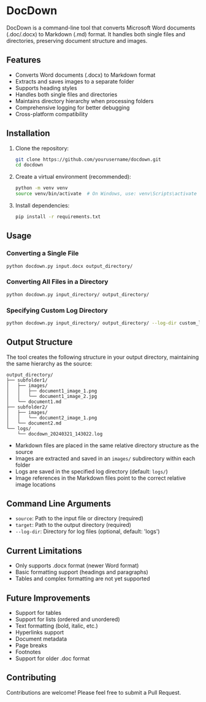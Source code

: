 # DocDown

DocDown is a command-line tool that converts Microsoft Word documents (.doc/.docx) to Markdown (.md) format. It handles both single files and directories, preserving document structure and images.

## Features

- Converts Word documents (.docx) to Markdown format
- Extracts and saves images to a separate folder
- Supports heading styles
- Handles both single files and directories
- Maintains directory hierarchy when processing folders
- Comprehensive logging for better debugging
- Cross-platform compatibility

## Installation

1. Clone the repository:
   ```bash
   git clone https://github.com/yourusername/docdown.git
   cd docdown
   ```

2. Create a virtual environment (recommended):
   ```bash
   python -m venv venv
   source venv/bin/activate  # On Windows, use: venv\Scripts\activate
   ```

3. Install dependencies:
   ```bash
   pip install -r requirements.txt
   ```

## Usage

### Converting a Single File

```bash
python docdown.py input.docx output_directory/
```

### Converting All Files in a Directory

```bash
python docdown.py input_directory/ output_directory/
```

### Specifying Custom Log Directory

```bash
python docdown.py input_directory/ output_directory/ --log-dir custom_logs
```

## Output Structure

The tool creates the following structure in your output directory, maintaining the same hierarchy as the source:

```
output_directory/
├── subfolder1/
│   ├── images/
│   │   ├── document1_image_1.png
│   │   └── document1_image_2.jpg
│   └── document1.md
├── subfolder2/
│   ├── images/
│   │   └── document2_image_1.png
│   └── document2.md
└── logs/
    └── docdown_20240321_143022.log
```

- Markdown files are placed in the same relative directory structure as the source
- Images are extracted and saved in an `images/` subdirectory within each folder
- Logs are saved in the specified log directory (default: `logs/`)
- Image references in the Markdown files point to the correct relative image locations

## Command Line Arguments

- `source`: Path to the input file or directory (required)
- `target`: Path to the output directory (required)
- `--log-dir`: Directory for log files (optional, default: 'logs')

## Current Limitations

- Only supports .docx format (newer Word format)
- Basic formatting support (headings and paragraphs)
- Tables and complex formatting are not yet supported

## Future Improvements

- Support for tables
- Support for lists (ordered and unordered)
- Text formatting (bold, italic, etc.)
- Hyperlinks support
- Document metadata
- Page breaks
- Footnotes
- Support for older .doc format

## Contributing

Contributions are welcome! Please feel free to submit a Pull Request.

